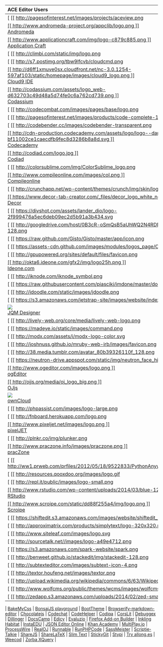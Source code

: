 ACE Editor Users |   
:------|
[ [[ http://pagesofinterest.net/images/projects/aceview.png | height = 80px ]] ](https://github.com/faceleg/ACEView) <br>   [ACEView](https://github.com/faceleg/ACEView) |
[ [[ http://www.andromeda-project.org/appclib/logo.png ]] ](http://www.andromeda-project.org/index.php) <br>   [Andromeda](http://www.andromeda-project.org/index.php) |
[ [[ http://www.applicationcraft.com/img/logo-c879c885.png ]] ](http://www.applicationcraft.com/) <br>   [Application Craft](http://www.applicationcraft.com/) |
[ [[ http://climbi.com/static/img/logo.png | height = 80px ]] ](http://climbi.com/) <br>   [Climbi](http://climbi.com/) |
[ [[ http://s7.postimg.org/tbw9lfcvb/cloudcmd.png | height = 80px ]] ](http://cloudcmd.io/) <br>   [Cloud Commander](http://cloudcmd.io/) |
[ [[ http://d6ff1xmuve0sx.cloudfront.net/nc-3.0.1254-597af103/static/homepage/images/cloud9_logo.png ]] ](https://github.com/ajaxorg/cloud9) <br>   [Cloud9 IDE](https://github.com/ajaxorg/cloud9) |
[ [[ http://codassium.com/assets/logo_web-d632703c49d48a5d74fe0c6a762cd739.png ]] ](http://codassium.com/) <br>   [Codassium](http://codassium.com/) |
[ [[ http://codecombat.com/images/pages/base/logo.png | height = 80px ]] ](http://codecombat.com/) <br>   [Code Combat](http://codecombat.com/) |
[ [[ http://pagesofinterest.net/images/products/code-complete-140.png | height = 80px ]] ](http://pagesofinterest.net/shop/code-complete) <br>   [Code Complete](http://pagesofinterest.net/shop/code-complete) |
[ [[ http://codebender.cc/images/codebender-transparent.png | height = 80px ]] ](http://codebender.cc/) <br>   [Codebender](http://codebender.cc/) |
[ [[ http://cdn-production.codecademy.com/assets/logo/logo--dark-blue-bf11002ce1caecdfb9fec8d3286b8a8d.svg ]] ](http://www.codecademy.com/) <br>   [Codecademy](http://www.codecademy.com/) |
[ [[ http://codiad.com/logo.jpg ]] ](http://codiad.com/) <br>   [Codiad](http://codiad.com/) |
[ [[ http://colorsublime.com/img/ColorSublime_logo.png | height = 80px ]] ](http://colorsublime.com/) <br>   [ColorSublime](http://colorsublime.com/) |
[ [[ http://www.compileonline.com/images/col.png ]] ](http://compileonline.com/) <br>   [Compileonline](http://compileonline.com/) |
[ [[ http://crunchapp.net/wp-content/themes/crunch/img/skin/logo-top.png | height = 80px ]] ](http://crunchapp.net/) <br>   [Crunch](http://crunchapp.net/) |
[ [[ https://www.decor-tab-creator.com/_files/decor_logo_white_new.png ]] ](https://www.decor-tab-creator.com/) <br>   [Decor](https://www.decor-tab-creator.com/) |
[ [[ https://divshot.com/assets/lander_dio/logo-2f999476a5ec6deb09ec2d5b91a3b434.svg | height = 80px ]] ](http://www.divshot.com/) <br>   [Divshot](http://www.divshot.com/) |
[ [[ http://googledrive.com/host/0B3cR-oSmQsB5aUhWQ2N4RDNmYzA/h/img/icon-128.png | height = 80px ]] ](https://drivenotepad.appspot.com/support) <br>   [Drive Notepad](https://drivenotepad.appspot.com/support) |
[ [[ https://raw.github.com/Gisto/Gisto/master/app/icon.png | height = 80px ]] ](http://www.gistoapp.com/) <br>   [Gisto](http://www.gistoapp.com/) |
[ [[ https://assets-cdn.github.com/images/modules/logos_page/Octocat.png | height = 80px ]] ](https://github.com/blog/905-edit-like-an-ace) <br>   [GitHub](https://github.com/blog/905-edit-like-an-ace) |
[ [[ http://gpupowered.org/sites/default/files/favicon.png | height = 80px ]] ](http://www.gpupowered.org/sand2/launch2/#) <br>   [GPUPowered](http://www.gpupowered.org/sand2/launch2/#) |
[ [[ http://okta6.ideone.com/gfx2/img/logo25h.png ]] ](http://ideone.com/) <br>   [Ideone.com](http://ideone.com/) |
[ [[ http://iknode.com/iknode_symbol.png | height = 80px ]] ](http://iknode.com/) <br>   [iKnode](http://iknode.com/) |
[ [[ https://raw.githubusercontent.com/piascikj/imdone/master/docs/logo.png | height = 80px ]] ](http://piascikj.github.io/imdone/) <br>   [iMDone](http://piascikj.github.io/imdone/) |
[ [[ http://jdoodle.com/static/images/jdoodle.png | height = 80px ]] ](http://jdoodle.com/) <br>   [JDoodle](http://jdoodle.com/) |
[ [[ https://s3.amazonaws.com/jetstrap-site/images/website/index/what_icon.png | height = 80px ]] ](http://jetstrap.com/) <br>   [Jetstrap](http://jetstrap.com/) |
[ <img src="https://avatars0.githubusercontent.com/u/5820766?v=3&s=80"> ](http://jqmdesigner.appspot.com/) <br>   [JQM Designer](http://jqmdesigner.appspot.com/) |
[ [[ http://lively-web.org/core/media/lively-web-logo.png | height = 80px ]] ](http://lively-web.org/) <br>   [Lively Web](http://lively-web.org/) |
[ [[ https://madeye.io/static/images/command.png | height = 80px ]] ](http://madeye.io/) <br>   [MadEye](http://madeye.io/) |
[ [[ http://modx.com/assets/i/modx-logo-color.svg | height = 80px ]] ](http://modx.com/extras/package/ace) <br>   [MODX](http://modx.com/extras/package/ace) |
[ [[ http://joshnuss.github.io/mruby-web-irb/images/favicon.png | height = 80px ]] ](http://joshnuss.github.io/mruby-web-irb/) <br>   [Mruby-web-irb](http://joshnuss.github.io/mruby-web-irb/) |
[ [[ http://38.media.tumblr.com/avatar_80b39326110f_128.png | height = 80px ]] ](http://napcatapp.tumblr.com/post/60598006734/version-1-3-is-released) <br>   [NapCat](http://napcatapp.tumblr.com/post/60598006734/version-1-3-is-released) |
[ [[ https://neutron-drive.appspot.com/static/img/neutron_face_high.png | height = 80px ]] ](http://neutronide.com/) <br>   [Neutron IDE](http://neutronide.com/) |
[ [[ http://www.ogeditor.com/images/logo.png ]] ](http://www.ogeditor.com/index.aspx) <br>   [ogEditor](http://www.ogeditor.com/index.aspx) |
[ [[ http://ojjs.org/media/oj_logo_big.png ]] ](http://ojjs.org/index.html) <br>   [OJjs](http://ojjs.org/index.html) |
[ <img src="http://gravatar.com/avatar/021e207e86fe81a7d81c67ef1ff38a0c"> ](http://owncloud.org/) <br>   [ownCloud](http://owncloud.org/) |
[ [[ http://phpassist.com/images/logo-large.png | height = 80px ]] ](http://phpassist.com/f8456) <br>   [PHP Assist](http://phpassist.com/f8456) |
[ [[ http://fnboard.herokuapp.com/logo.png | height = 80px ]] ](http://fnboard.herokuapp.com) <br>  [Pixeladed](http://fnboard.herokuapp.com) |
[ [[ http://www.pixeljet.net/images/logo.png ]] ](http://www.pixeljet.net/index.html) <br>   [pixelJET](http://www.pixeljet.net/index.html) |
[ [[ http://plnkr.co/img/plunker.png | height = 80px ]] ](http://plnkr.co/edit/) <br>   [Plunker](http://plnkr.co/edit/) |
[ [[ http://www.praczone.info/images/praczone.png ]] ](http://www.praczone.com/editor) <br>   [pracZone](http://www.praczone.com/editor) |
[ [[ http://ww1.prweb.com/prfiles/2012/05/18/9522833/PythonAnywhere_1280x237.png | height = 60px ]] ](http://www.pythonanywhere.com/) <br>   [PythonAnywhere](http://www.pythonanywhere.com/) |
[ [[ http://resources.qooxdoo.org/images/logo.gif | height = 80px ]] ](http://demo.qooxdoo.org/devel/playground/#) <br>   [Qooxdoo playground](http://demo.qooxdoo.org/devel/playground/#) |
[ [[ http://repl.it/public/images/logo-small.png | height = 80px ]] ](http://repl.it/) <br>   [Repl.it](http://repl.it/) |
[ [[ http://www.rstudio.com/wp-content/uploads/2014/03/blue-125.png ]] ](http://rstudio.org/) <br>   [RStudio](http://rstudio.org/) |
[ [[ http://www.scroipe.com/static/dd88f255a4/img/logo.png ]] ](http://www.scroipe.com/) <br>   [Scroipe](http://www.scroipe.com/) |
[ [[ https://shiftedit.s3.amazonaws.com/images/website/shiftedit_logo.png | height = 80px ]] ](http://shiftedit.net/) <br>   [ShiftEdit](http://shiftedit.net/) |
[ [[ http://approximatrix.com/products/simplytext/logo-320x320.png | height = 80px ]] ](http://approximatrix.com/products/simplytext) <br>   [Simply Text](http://approximatrix.com/products/simplytext) |
[ [[ http://www.siteleaf.com/images/logo.svg | height = 80px ]] ](http://www.siteleaf.com/) <br>   [Siteleaf](http://www.siteleaf.com/) |
[ [[ http://sourcetalk.net//images/logo-a49e4712.png | height = 80px ]] ](http://sourcetalk.net/) <br>   [SourceTalk](http://sourcetalk.net/) |
[ [[ https://s3.amazonaws.com/spark-website/spark.png | height = 80px ]] ](http://spark.io/build) <br>   [Spark Core](http://spark.io/build) |
[ [[ http://benweet.github.io/stackedit/img/stackedit-128.png | height = 80px ]] ](http://benweet.github.io/stackedit/) <br>   [StackEdit](http://benweet.github.io/stackedit/) |
[ [[ http://subtexteditor.com/images/subtext-icon-4.png | height = 80px ]] ](http://subtexteditor.com/) <br>   [Subtext Editor](http://subtexteditor.com/) |
[ [[ http://textor.houfeng.net/images/textor.png | height = 80px ]] ](http://textor.houfeng.net/) <br>   [Textor](http://textor.houfeng.net/) |
[ [[ http://upload.wikimedia.org/wikipedia/commons/6/63/Wikipedia-logo.png | height = 80px ]] ](https://en.wikipedia.org/wiki/Special:Version) <br>   [WikipediA](https://en.wikipedia.org/wiki/Special:Version) |
[ [[ http://www.wolfcms.org/public/themes/wcms/images/wolfcms.gif | height = 80px ]] ](http://www.wolfcms.org/repository/133) <br>   [Wolf CMS](http://www.wolfcms.org/repository/133) |
[ [[ http://zedapp.s3.amazonaws.com/uploads/2014/02/zed-small.png | height = 80px ]] ](http://zedapp.org/) <br>   [Zed](http://zedapp.org/) |
|
[BakeMyCss](http://bakemycss.mypathforpython.appspot.com/) |
[BonsaiJS playground](http://orbit.bonsaijs.org/) |
[BootTheme](http://www.boottheme.com/) |
[Browserify-markdown-editor](http://thlorenz.github.io/browserify-markdown-editor/) |
[Chocolatejs](https://chocolatejs.org/) |
[Codechat](http://codechat.net/) |
[CodeHelper](http://www.gamedevhelper.com/) |
[Codiqa](https://codiqa.com/) |
[CorsLit](http://www.corslit.com/new/melloWorld) |
[Debuggex](http://www.debuggex.com/) |
[Dillinger](http://dillinger.io/) |
[DocsCamp](http://docscamp.com/) |
[Edicy](http://www.edicy.com/blog/new-code-editor-for-creating-unique-website-designs) |
[Evaluzio](http://www.evaluzio.net/editor) |
[Firefox Add-on Builder](https://builder.addons.mozilla.org/) |
[Inkling Habitat](http://habitat.inkling.com/) |
[InstaEDU](http://instaedu.com/lesson-demo/) |
[JSON Editor Online](http://jsoneditoronline.org/) |
[Khan Academy](http://ejohn.org/blog/introducing-khan-cs/) |
[MultiPlay.io](http://multiplay.io/) |
[ProcessWire](http://modules.processwire.com/modules/inputfield-ace-editor/) |
[RealOJ](http://www.realoj.com/) |
[Runnable](http://runnable.com/) |
[RunPHPCode](https://github.com/websiteduck/Run-PHP-Code) |
[SassMeister](http://sassmeister.com/) |
[Scriptie-Talkie](http://thlorenz.github.io/scriptie-talkie/) |
[ShareJS](http://sharejs.org/hello-ace.html) |
[ShareLaTeX](https://www.sharelatex.com/) |
[Slim Text](http://slimtext.org/) |
[StickyGit](http://www.stickygit.com/) |
[Stypi](https://code.stypi.com/) |
[Try allong.es](http://allong.es/try/) |
[Weecod](http://www.weecod.com/) |
[Zorba XQuery](http://try.zorba.io/queries/xquery) |
